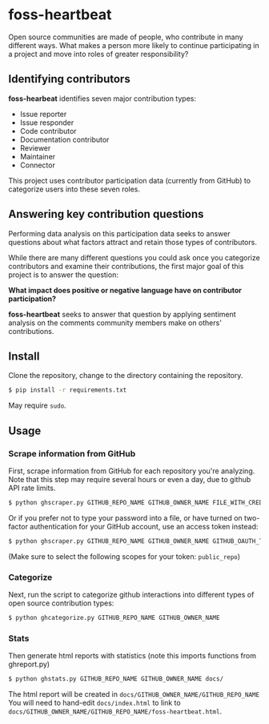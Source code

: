# foss-heartbeat

Open source communities are made of people, who contribute in many different
ways. What makes a person more likely to continue participating in a project
and move into roles of greater responsibility?

## Identifying contributors

**foss-hearbeat** identifies seven major contribution types:

 - Issue reporter
 - Issue responder
 - Code contributor
 - Documentation contributor
 - Reviewer
 - Maintainer
 - Connector

This project uses contributor participation data (currently from GitHub) to
categorize users into these seven roles.

## Answering key contribution questions

Performing data analysis on this participation data seeks to answer
questions about what factors attract and retain those types of contributors.

While there are many different questions you could ask once you categorize
contributors and examine their contributions, the first major goal of this
project is to answer the question:

**What impact does positive or negative language have on contributor
participation?**

**foss-heartbeat** seeks to answer that question by applying sentiment
analysis on the comments community members make on others' contributions.

## Install

Clone the repository, change to the directory containing the repository.

```bash
$ pip install -r requirements.txt
```

May require `sudo`.

## Usage

### Scrape information from GitHub

First, scrape information from GitHub for each repository you're analyzing.
Note that this step may require several hours or even a day, due to github
API rate limits.

```bash
$ python ghscraper.py GITHUB_REPO_NAME GITHUB_OWNER_NAME FILE_WITH_CREDENTIALS
```

Or if you prefer not to type your password into a file, or have turned on two-factor authentication for your GitHub account, use an access token instead:

```bash
$ python ghscraper.py GITHUB_REPO_NAME GITHUB_OWNER_NAME GITHUB_OAUTH_TOKEN
```

(Make sure to select the following scopes for your token: `public_repo`)

### Categorize

Next, run the script to categorize github interactions into different types
of open source contribution types:

```bash
$ python ghcategorize.py GITHUB_REPO_NAME GITHUB_OWNER_NAME
```

### Stats

Then generate html reports with statistics (note this imports functions from ghreport.py)

```bash
$ python ghstats.py GITHUB_REPO_NAME GITHUB_OWNER_NAME docs/
```

The html report will be created in ```docs/GITHUB_OWNER_NAME/GITHUB_REPO_NAME```
You will need to hand-edit ```docs/index.html```
to link to ```docs/GITHUB_OWNER_NAME/GITHUB_REPO_NAME/foss-heartbeat.html```.
